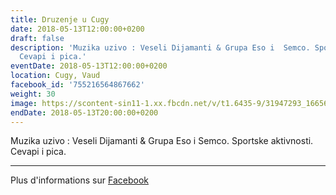 ```yaml
---
title: Druzenje u Cugy
date: 2018-05-13T12:00:00+0200
draft: false
description: 'Muzika uzivo : Veseli Dijamanti & Grupa Eso i  Semco. Sportske aktivnosti.
  Cevapi i pica.'
eventDate: 2018-05-13T12:00:00+0200
location: Cugy, Vaud
facebook_id: '755216564867662'
weight: 30
image: https://scontent-sin11-1.xx.fbcdn.net/v/t1.6435-9/31947293_1665614486867697_1159691004425535488_n.jpg?_nc_cat=104&ccb=1-7&_nc_sid=9e60e4&_nc_ohc=UuVJJEty1AUQ7kNvwH05Gaa&_nc_oc=Admj5IwotDWOQUXxzwRp8g32zJZ6wPKKWRPgdiUDUiaj90eThfnkGtCJTER3IkyJZHE&_nc_zt=23&_nc_ht=scontent-sin11-1.xx&edm=ABTKTjYEAAAA&_nc_gid=idQKz17jwbQt6a4YDniMgQ&oh=00_AfJ9bZtg755ArC0HELSYpi1L33tr85Nf5GttdDfJK_oGCw&oe=6863531A
endDate: 2018-05-13T20:00:00+0200
---
```


Muzika uzivo : Veseli Dijamanti & Grupa Eso i  Semco. Sportske aktivnosti. Cevapi i pica.

---

Plus d'informations sur [Facebook](https://facebook.com/events/755216564867662)